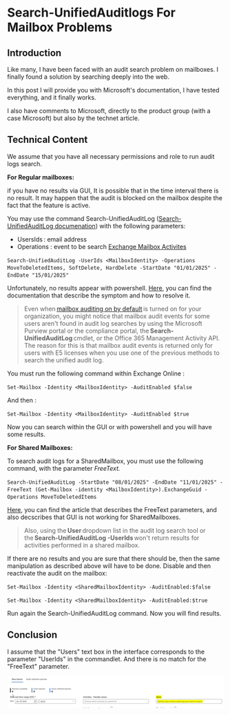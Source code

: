 # Search-UnifiedAuditlogs For Mailbox Problems

## Introduction

Like many, I have been faced with an audit search problem on mailboxes. I finally found a solution by searching deeply into the web. 
 
In this post I will provide you with Microsoft's documentation, I have tested everything, and it finally works.  
 
I also have comments to Microsoft, directly to the product group (with a case Microsoft) but also by the technet article. 

## Technical Content
 
We assume that you have all necessary permissions and role to run audit logs search. 
 
**For Regular mailboxes:**  
 
if you have no results via GUI, It is possible that in the time interval there is no result. It may happen that the audit is blocked on the mailbox despite the fact that the feature is active. 
 
You may use the command Search-UnifiedAuditLog ([Search-UnifiedAuditLog documenation](https://learn.microsoft.com/fr-fr/powershell/module/exchange/search-unifiedauditlog?view=exchange-ps)) with the following parameters:  
 
* UsersIds : email address 
* Operations : event to be search [Exchange Mailbox Activites](https://learn.microsoft.com/en-us/purview/audit-log-activities#exchange-mailbox-activities) 
 
`Search-UnifiedAuditLog -UserIds <MailboxIdentity> -Operations MoveToDeletedItems, SoftDelete, HardDelete -StartDate "01/01/2025" -EndDate "15/01/2025"` 
 
Unfortunately, no results appear with powershell. [Here](https://learn.microsoft.com/en-us/purview/audit-troubleshooting-scenarios#search-for-mailbox-activities-performed-by-users-with-non-e5-licenses), you can find the documentation that describe the symptom and how to resolve it. 
 
>Even when [mailbox auditing on by default](https://learn.microsoft.com/en-us/purview/audit-mailboxes) is turned on for your organization, you might notice that mailbox audit events for some users aren't found in audit log searches by using the Microsoft Purview portal or the compliance portal, the **Search-UnifiedAuditLog** cmdlet, or the Office 365 Management Activity API. The reason for this is that mailbox audit events is returned only for users with E5 licenses when you use one of the previous methods to search the unified audit log. 
 
You must run the following command within Exchange Online :  
 
`Set-Mailbox -Identity <MailboxIdentity> -AuditEnabled $false` 
 
And then :  
 
`Set-Mailbox -Identity <MailboxIdentity> -AuditEnabled $true` 
 
Now you can search within the GUI or with powershell and you will have some results. 
   
**For Shared Mailboxes:** 
 
To search audit logs for a SharedMailbox, you must use the following command, with the parameter *FreeText.*  

`Search-UnifiedAuditLog -StartDate "08/01/2025" -EndDate "11/01/2025" -FreeText (Get-Mailbox -identity <MailboxIdentity>).ExchangeGuid -Operations MoveToDeletedItems`  
 
[Here](https://learn.microsoft.com/en-us/purview/audit-troubleshooting-scenarios#search-for-mailbox-activities-performed-in-a-specific-mailbox-including-shared-mailboxes), you can find the article that describes the FreeText parameters, and also decscribes that GUI is not working for SharedMailboxes. 
 
>Also, using the **User** dropdown list in the audit log search tool or the **Search-UnifiedAuditLog -UserIds** won't return results for activities performed in a shared mailbox. 
   
If there are no results and you are sure that there should be, then the same manipulation as described above will have to be done. Disable and then reactivate the audit on the mailbox:  
 
`Set-Mailbox -Identity <SharedMailboxIdentity> -AuditEnabled:$false` 
 
`Set-Mailbox -Identity <SharedMailboxIdentity> -AuditEnabled:$true` 
 
Run again the Search-UnifiedAuditLog command. Now you will find results. 

## Conclusion

I assume that the "Users" text box in the interface corresponds to the parameter "UserIds" in the commandlet. And there is no match for the "FreeText" parameter.

![AuditSearch](../media/AuditSearch1.png)
 
